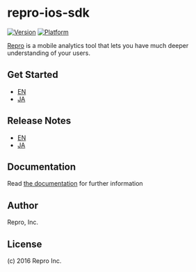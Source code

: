 # repro-ios-sdk

[![Version](http://cocoapod-badges.herokuapp.com/v/Repro/badge.png)](http://cocoadocs.org/docsets/Repro)
[![Platform](http://cocoapod-badges.herokuapp.com/p/Repro/badge.png)](http://cocoadocs.org/docsets/Repro)

[Repro](https://repro.io) is a mobile analytics tool that lets you have much deeper understanding of your users.

## Get Started

- [EN](http://docs.repro.io/en/dev/sdk/getstarted/ios.html)
- [JA](http://docs.repro.io/ja/dev/sdk/getstarted/ios.html)

## Release Notes

- [EN](http://docs.repro.io/en/releases/sdk/ios/releases.html)
- [JA](http://docs.repro.io/ja/releases/sdk/ios/releases.html)

## Documentation

Read [the documentation](http://docs.repro.io) for further information

## Author

Repro, Inc.

## License

(c) 2016 Repro Inc.
